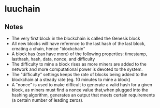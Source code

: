 # luuchain

## Notes
* The very first block in the blockchain is called the Genesis block
* All new blocks will have reference to the last hash of the last block, creating a chain, hence "blockchain"
* A block has (can have more) of the following properties: timestamp, lasthash, hash, data, nonce, and difficulty
* The difficulty to mine a block rises as more miners are added to the network and more computational power is devoted to the system. 
* The "difficulty" settings keeps the rate of blocks being added to the blockchain at a steady rate (eg. 10 minutes to mine a block)
* A "nonce" is used to make difficult to generate a valid hash for a given block, as miners must find a nonce value that,when plugged into the hashing algorithm, generates an output that meets certain requirements (a certain number of leading zeros).

